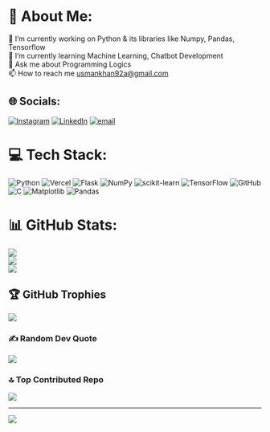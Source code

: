 # 💫 About Me:
🔭 I’m currently working on Python & its libraries like Numpy, Pandas, Tensorflow<br>🌱 I’m currently learning Machine Learning, Chatbot Development<br>💬 Ask me about Programming Logics<br>📫 How to reach me usmankhan92a@gmail.com<br>


## 🌐 Socials:
[![Instagram](https://img.shields.io/badge/Instagram-%23E4405F.svg?logo=Instagram&logoColor=white)](https://instagram.com/us_man_._) [![LinkedIn](https://img.shields.io/badge/LinkedIn-%230077B5.svg?logo=linkedin&logoColor=white)](https://linkedin.com/in/muhammad-usman-khan-bb3607336) [![email](https://img.shields.io/badge/Email-D14836?logo=gmail&logoColor=white)](mailto:usmankhan92a@gmail.com) 

# 💻 Tech Stack:
![Python](https://img.shields.io/badge/python-3670A0?style=for-the-badge&logo=python&logoColor=ffdd54)  ![Vercel](https://img.shields.io/badge/vercel-%23000000.svg?style=for-the-badge&logo=vercel&logoColor=white) ![Flask](https://img.shields.io/badge/flask-%23000.svg?style=for-the-badge&logo=flask&logoColor=white) ![NumPy](https://img.shields.io/badge/numpy-%23013243.svg?style=for-the-badge&logo=numpy&logoColor=white) ![scikit-learn](https://img.shields.io/badge/scikit--learn-%23F7931E.svg?style=for-the-badge&logo=scikit-learn&logoColor=white) ![TensorFlow](https://img.shields.io/badge/TensorFlow-%23FF6F00.svg?style=for-the-badge&logo=TensorFlow&logoColor=white) ![GitHub](https://img.shields.io/badge/github-%23121011.svg?style=for-the-badge&logo=github&logoColor=white) ![C](https://img.shields.io/badge/c-%2300599C.svg?style=for-the-badge&logo=c&logoColor=white) ![Matplotlib](https://img.shields.io/badge/Matplotlib-%23ffffff.svg?style=for-the-badge&logo=Matplotlib&logoColor=black) ![Pandas](https://img.shields.io/badge/pandas-%23150458.svg?style=for-the-badge&logo=pandas&logoColor=white)
# 📊 GitHub Stats:
![](https://github-readme-stats.vercel.app/api?username=MuhammadUsman-Khan&theme=jolly&hide_border=false&include_all_commits=false&count_private=false)<br/>
![](https://github-readme-streak-stats.herokuapp.com/?user=MuhammadUsman-Khan&theme=jolly&hide_border=false)<br/>
![](https://github-readme-stats.vercel.app/api/top-langs/?username=MuhammadUsman-Khan&theme=jolly&hide_border=false&include_all_commits=false&count_private=false&layout=compact)

## 🏆 GitHub Trophies
![](https://github-profile-trophy.vercel.app/?username=MuhammadUsman-Khan&theme=tokyonight&no-frame=false&no-bg=false&margin-w=4)

### ✍️ Random Dev Quote
![](https://quotes-github-readme.vercel.app/api?type=horizontal&theme=radical)

### 🔝 Top Contributed Repo
![](https://github-contributor-stats.vercel.app/api?username=MuhammadUsman-Khan&limit=5&theme=tokyonight&combine_all_yearly_contributions=true)

---
[![](https://visitcount.itsvg.in/api?id=MuhammadUsman-Khan&icon=0&color=0)](https://visitcount.itsvg.in)

<!-- Proudly created with GPRM ( https://gprm.itsvg.in ) -->

